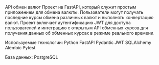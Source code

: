 API обмен валют
Проект на FastAPI, который служит простым приложением для обмена валюты. Пользователи могут получать последние курсы обмена различных валют и выполнять конвертацию валют. Проект включает аутентификацию JWT для доступа пользователей и интеграцию с открытым API обменных курсов для получения данных об обменных курсах в режиме реального времени.

Используемые технологии:
Python
FastAPI
Pydantic
JWT
SQLAlchemy
Alembic
Pytest

База данных:
PostgreSQL
